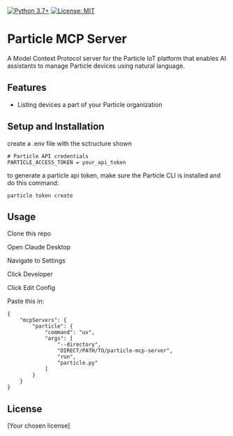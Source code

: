 [![Python 3.7+](https://img.shields.io/badge/python-3.7+-blue.svg)](https://www.python.org/downloads/)
[![License: MIT](https://img.shields.io/badge/License-MIT-yellow.svg)](https://opensource.org/licenses/MIT)

# Particle MCP Server

A Model Context Protocol server for the Particle IoT platform that enables AI assistants to manage Particle devices using natural language.

## Features

- Listing devices a part of your Particle organization

## Setup and Installation

create a .env file with the sctructure shown

```
# Particle API credentials
PARTICLE_ACCESS_TOKEN = your_api_token
```

to generate a particle api token, make sure the Particle CLI is installed and do this command:

```
particle token create
```

## Usage

Clone this repo

Open Claude Desktop

Navigate to Settings

Click Developer

Click Edit Config

Paste this in:
```
{
    "mcpServers": {
        "particle": {
            "command": "uv",
            "args": [
                "--directory",
                "DIRECT/PATH/TO/particle-mcp-server",
                "run",
                "particle.py"
            ]
        }
    }
}
```
## License

[Your chosen license]
